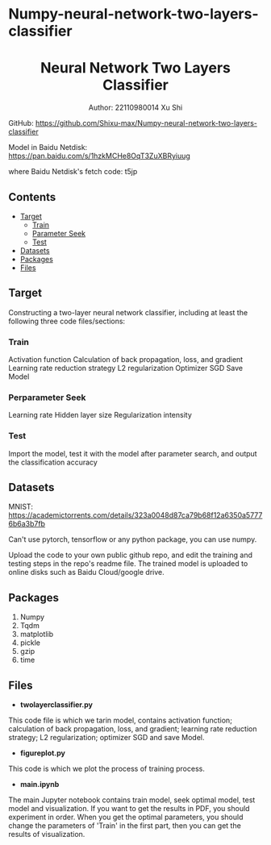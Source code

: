 # Numpy-neural-network-two-layers-classifier
<h1 align="center"> Neural Network Two Layers Classifier</h1>

<div align="center"> Author: 22110980014 Xu Shi</div>

GitHub: https://github.com/Shixu-max/Numpy-neural-network-two-layers-classifier

Model in Baidu Netdisk: https://pan.baidu.com/s/1hzkMCHe8OqT3ZuXBRyiuug

where Baidu Netdisk's fetch code: t5jp

## Contents

- [Target](#target)
  * [Train](#train)
  * [Parameter Seek](#parameter-seek)
  * [Test](#test)
- [Datasets](#datasets)
- [Packages](#packages)
- [Files](#files)


## Target
Constructing a two-layer neural network classifier, including at least the following three code files/sections:

### Train
Activation function
Calculation of back propagation, loss, and gradient
Learning rate reduction strategy
L2 regularization
Optimizer SGD
Save Model

### Perparameter Seek 
Learning rate 
Hidden layer size 
Regularization intensity

### Test
Import the model, test it with the model after parameter search, and output the classification accuracy

## Datasets
MNIST: https://academictorrents.com/details/323a0048d87ca79b68f12a6350a57776b6a3b7fb 

Can't use pytorch, tensorflow or any python package, you can use numpy. 

Upload the code to your own public github repo, and edit the training and testing steps in the repo's readme file. The trained model is uploaded to online disks such as Baidu Cloud/google drive.

## Packages
1. Numpy
2. Tqdm
3. matplotlib
4. pickle
5. gzip
6. time

## Files 

* **twolayerclassifier.py**

This code file is which we tarin model, contains activation function; calculation of back propagation, loss, and gradient; learning rate reduction strategy; L2 regularization; optimizer SGD and save Model. 
 

* **figureplot.py**

This code is which we plot the process of training process. 

* **main.ipynb**

The main Jupyter notebook contains train model, seek optimal model, test model and visualization. If you want to get the results in PDF, you should experiment in order. When you get the optimal parameters, you should change the parameters of 'Train' in the first part, then you can get the results of visualization. 

